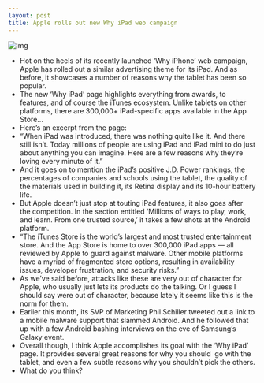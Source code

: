 ```yaml
---
layout: post
title: Apple rolls out new Why iPad web campaign
---
```

![img](http://media.idownloadblog.com/wp-content/uploads/2013/03/why-ipad-banner.png)
* Hot on the heels of its recently launched ‘Why iPhone’ web campaign, Apple has rolled out a similar advertising theme for its iPad. And as before, it showcases a number of reasons why the tablet has been so popular.
* The new ‘Why iPad’ page highlights everything from awards, to features, and of course the iTunes ecosystem. Unlike tablets on other platforms, there are 300,000+ iPad-specific apps available in the App Store…
* Here’s an excerpt from the page:
* “When iPad was introduced, there was nothing quite like it. And there still isn’t. Today millions of people are using iPad and iPad mini to do just about anything you can imagine. Here are a few reasons why they’re loving every minute of it.”
* And it goes on to mention the iPad’s positive J.D. Power rankings, the percentages of companies and schools using the tablet, the quality of the materials used in building it, its Retina display and its 10-hour battery life.
* But Apple doesn’t just stop at touting iPad features, it also goes after the competition. In the section entitled ‘Millions of ways to play, work, and learn. From one trusted source,’ it takes a few shots at the Android platform.
* “The iTunes Store is the world’s largest and most trusted entertainment store. And the App Store is home to over 300,000 iPad apps — all reviewed by Apple to guard against malware. Other mobile platforms have a myriad of fragmented store options, resulting in availability issues, developer frustration, and security risks.”
* As we’ve said before, attacks like these are very out of character for Apple, who usually just lets its products do the talking. Or I guess I should say were out of character, because lately it seems like this is the norm for them.
* Earlier this month, its SVP of Marketing Phil Schiller tweeted out a link to a mobile malware support that slammed Android. And he followed that up with a few Android bashing interviews on the eve of Samsung’s Galaxy event.
* Overall though, I think Apple accomplishes its goal with the ‘Why iPad’ page. It provides several great reasons for why you should  go with the tablet, and even a few subtle reasons why you shouldn’t pick the others.
* What do you think?


